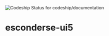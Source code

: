 <img src="https://codeship.com/projects/94da4010-f7fc-0132-4c9f-1acddace6d87/status?branch=master" alt="Codeship Status for codeship/documentation">

# esconderse-ui5
